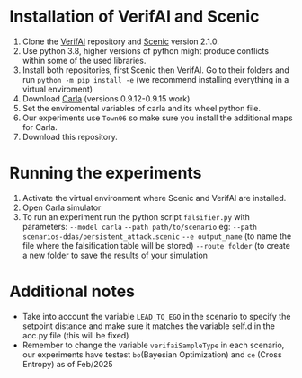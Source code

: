 # Installation of VerifAI and Scenic

1. Clone the [VerifAI](https://github.com/BerkeleyLearnVerify/VerifAI) repository and [Scenic](https://github.com/BerkeleyLearnVerify/Scenic) version 2.1.0.
2. Use python 3.8, higher versions of python might produce conflicts within some of the used libraries. 
3. Install both repositories, first Scenic then VerifAI. Go to their folders and run `python -m pip install -e` (we recommend installing everything in a virtual enviroment)
4. Download [Carla](https://carla.org/) (versions 0.9.12-0.9.15 work) 
5. Set the enviromental variables of carla and its wheel python file.
6. Our experiments use `Town06` so make sure you install the additional maps for Carla.
7. Download this repository.

# Running the experiments

1. Activate the virtual environment where Scenic and VerifAI are installed.
2. Open Carla simulator 
3. To run an experiment run the python script `falsifier.py` with parameters: `--model carla` `--path path/to/scenario` eg: `--path scenarios-ddas/persistent_attack.scenic` `--e output_name` (to name the file where the falsification table will be stored) `--route folder` (to create a new folder to save the results of your simulation

# Additional notes

- Take into account the variable `LEAD_TO_EGO` in the scenario to specify the setpoint distance and make sure it matches the variable self.d in the acc.py file (this will be fixed)
- Remember to change the variable `verifaiSampleType` in each scenario, our experiments have testest `bo`(Bayesian Optimization)  and `ce` (Cross Entropy) as of Feb/2025
